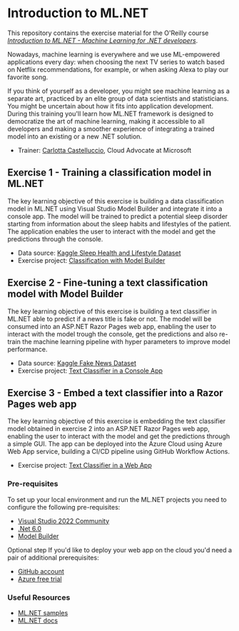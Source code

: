 # Introduction to ML.NET
This repository contains the exercise material for the O'Reilly course [*Introduction to ML.NET - Machine Learning for .NET developers*](https://www.oreilly.com/live-events/introduction-to-mlnet/0636920091003/).

Nowadays, machine learning is everywhere and we use ML-empowered applications every day: when choosing the next TV series to watch based on Netflix recommendations, for example, or when asking Alexa to play our favorite song.

If you think of yourself as a developer, you might see machine learning as a separate art, practiced by an elite group of data scientists and statisticians. You might be uncertain about how it fits into application development. During this training you'll learn how ML.NET framework is designed to democratize the art of machine learning, making it accessible to all developers and making a smoother experience of integrating a trained model into an existing or a new .NET solution.

* Trainer: [Carlotta Castelluccio](https://www.linkedin.com/in/carlotta-castelluccio/), Cloud Advocate at Microsoft 

## Exercise 1 - Training a classification model in ML.NET

The key learning objective of this exercise is building a data classification model in ML.NET using Visual Studio Model Builder and integrate it into a console app. The model will be trained to predict a potential sleep disorder starting from information about the sleep habits and lifestyles of the patient. 
The application enables the user to interact with the model and get the predictions through the console.
* Data source: [Kaggle Sleep Health and Lifestyle Dataset](https://www.kaggle.com/datasets/uom190346a/sleep-health-and-lifestyle-dataset)
* Exercise project: [Classification with Model Builder](./ClassificationWithModelBuilder/) 

## Exercise 2 - Fine-tuning a text classification model with Model Builder

The key learning objective of this exercise is building a text classifier in ML.NET able to predict if a news title is fake or not. The model will be consumed into an ASP.NET Razor Pages web app, enabling the user to interact with the model trough the console, get the predictions and also re-train the machine learning pipeline with hyper parameters to improve model performance.
* Data source: [Kaggle Fake News Dataset](https://www.kaggle.com/datasets/algord/fake-news)
* Exercise project: [Text Classifier in a Console App](./TextClassifierConsoleApp/) 

## Exercise 3 - Embed a text classifier into a Razor Pages web app 

The key learning objective of this exercise is embedding the text classifier model obtained in exercise 2 into an ASP.NET Razor Pages web app, enabling the user to interact with the model and get the predictions through a simple GUI. The app can be deployed into the Azure Cloud using Azure Web App service, building a CI/CD pipeline using GitHub Workflow Actions.
* Exercise project: [Text Classifier in a Web App](./TextClassifierWebApp/) 

### Pre-requisites
To set up your local environment and run the ML.NET projects you need to configure the following pre-requisites:
* [Visual Studio 2022 Community](https://aka.ms/install-visual-studio)
* [.Net 6.0](https://dotnet.microsoft.com/en-us/download/dotnet/6.0)
* [Model Builder](https://marketplace.visualstudio.com/items?itemName=MLNET.ModelBuilder2022)

Optional step
If you'd like to deploy your web app on the cloud you'd need a pair of additional prerequisites:
* [GitHub account](https://github.com/)
* [Azure free trial](https://azure.microsoft.com/it-it/free/)

### Useful Resources
* [ML.NET samples](https://github.com/dotnet/machinelearning-samples/)
* [ML.NET docs](https://learn.microsoft.com/en-gb/dotnet/machine-learning/)

